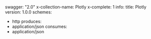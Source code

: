 swagger: "2.0"
x-collection-name: Plotly
x-complete: 1
info:
  title: Plotly
  version: 1.0.0
schemes:
- http
produces:
- application/json
consumes:
- application/json